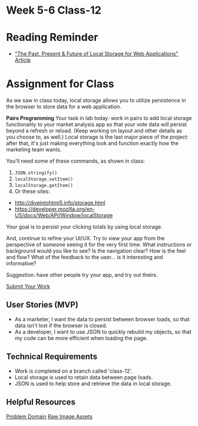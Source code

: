 # Week 5-6 Class-12

# Reading Reminder
* ["The Past, Present & Future of Local Storage for Web Applications" Article](https://canvas.instructure.com/courses/CF-Change-Class-ID/modules/items/CF-Change-Assignment-ID)

# Assignment for Class
As we saw in class today, local storage allows you to utilize persistence in the browser to store data for a web application.

**Pairs Programming** Your task in lab today: work in pairs to add local storage functionality to your market analysis app so that your vote data will persist beyond a refresh or reload. (Keep working on layout and other details as you choose to, as well.) Local storage is the last major piece of the project: after that, it's just making everything look and function exactly how the marketing team wants.

You'll need some of these commands, as shown in class:

1. `JSON.stringify()`
2. `localStorage.setItem()`
3. `localStorage.getItem()`
4. Or these sites:
  - http://diveintohtml5.info/storage.html
  - https://developer.mozilla.org/en-US/docs/Web/API/Window/localStorage

Your goal is to persist your clicking totals by using local storage.

And, continue to refine your UI/UX. Try to view your app from the perspective of someone seeing it for the very first time. What instructions or background would you like to see? Is the navigation clear? How is the feel and flow? What of the feedback to the user... is it interesting and informative?

Suggestion: have other people try your app, and try out theirs.

[Submit Your Work](https://canvas.instructure.com/courses/CF-Change-Class-ID/modules/items/CF-Change-Assignment-ID)

## User Stories (MVP)
 - As a marketer, I want the data to persist between browser loads, so that data isn't lost if the browser is closed.
 - As a developer, I want to use JSON to quickly rebuild my objects, so that my code can be more efficient when loading the page.

## Technical Requirements
 - Work is completed on a branch called 'class-12'.
 - Local storage is used to retain data between page loads.
 - JSON is used to help store and retrieve the data in local storage.

## Helpful Resources
[Problem Domain](../assets/README.md)
[Raw Image Assets](../assets/imgs)
